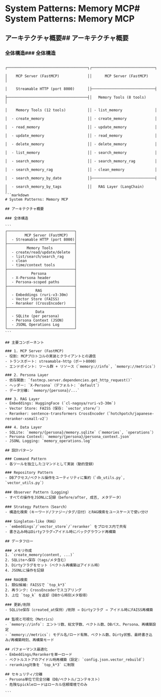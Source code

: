 # System Patterns: Memory MCP# System Patterns: Memory MCP



## アーキテクチャ概要## アーキテクチャ概要



### 全体構造### 全体構造

``````

┌─────────────────────────────────────┐┌─────────────────────────────┐

│    MCP Server (FastMCP)             ││      MCP Server (FastMCP)    │

│    Streamable HTTP (port 8000)      │├─────────────────────────────┤

├─────────────────────────────────────┤│   Memory Tools (8 tools)     │

│    Memory Tools (12 tools)          ││ - list_memory               │

│  - create_memory                    ││ - create_memory             │

│  - read_memory                      ││ - update_memory             │

│  - update_memory                    ││ - read_memory               │

│  - delete_memory                    ││ - delete_memory             │

│  - list_memory                      ││ - search_memory             │

│  - search_memory                    ││ - search_memory_rag         │

│  - search_memory_rag                ││ - clean_memory              │

│  - search_memory_by_date            │├─────────────────────────────┤

│  - search_memory_by_tags            ││   RAG Layer (LangChain)      │
```markdown
# System Patterns: Memory MCP

## アーキテクチャ概要

### 全体構造

```
┌───────────────────────────────┐
│        MCP Server (FastMCP)   │
│  - Streamable HTTP (port 8000)│
├───────────────────────────────┤
│         Memory Tools          │
│  - create/read/update/delete  │
│  - list/search/search_rag     │
│  - clean                      │
│  - time/context tools         │
├───────────────────────────────┤
│           Persona             │
│  - X-Persona header           │
│  - Persona-scoped paths       │
├───────────────────────────────┤
│             RAG               │
│  - Embeddings (ruri-v3-30m)   │
│  - Vector Store (FAISS)       │
│  - Reranker (CrossEncoder)    │
├───────────────────────────────┤
│             Data              │
│  - SQLite (per persona)       │
│  - Persona Context (JSON)     │
│  - JSONL Operations Log       │
└───────────────────────────────┘
```

## 主要コンポーネント

### 1. MCP Server (FastMCP)
- 役割: MCPプロトコルの実装とクライアントとの通信
- トランスポート: streamable-http（ポート8000）
- エンドポイント: ツール群 + リソース（`memory://info`, `memory://metrics`）

### 2. Persona Layer
- 依存関数: `fastmcp.server.dependencies.get_http_request()`
- ヘッダー: `X-Persona`（デフォルト: `default`）
- データ分離: `memory/{persona}/...`

### 3. RAG Layer
- Embeddings: HuggingFace (`cl-nagoya/ruri-v3-30m`)
- Vector Store: FAISS（保存: `vector_store/`）
- Reranker: sentence-transformers CrossEncoder（`hotchpotch/japanese-reranker-xsmall-v2`）

### 4. Data Layer
- SQLite: `memory/{persona}/memory.sqlite`（`memories`, `operations`）
- Persona Context: `memory/{persona}/persona_context.json`
- JSONL Logging: `memory_operations.log`

## 設計パターン

### Command Pattern
- 各ツールを独立したコマンドとして実装（動的登録）

### Repository Pattern
- DBアクセス/ベクトル操作をユーティリティに集約（`db_utils.py`, `vector_utils.py`）

### Observer Pattern（Logging）
- すべての操作をJSONLに記録（before/after, 成否, メタデータ）

### Strategy Pattern（Search）
- 構造化検索（キーワード/ファジー/タグ/日付）とRAG検索をユースケースで使い分け

### Singleton-like（RAG）
- `embeddings`/`vector_store`/`reranker` をプロセス内で共有
- 書き込み時はDirtyフラグ→アイドル時にバックグラウンド再構築

## データフロー

### メモリ作成
1. `create_memory(content, ...)`
2. SQLiteへ保存（tags/メタ含む）
3. Dirtyフラグをセット（ベクトル再構築はアイドル時）
4. JSONLに操作を記録

### RAG検索
1. 類似候補: FAISSで `top_k*3`
2. 再ランク: CrossEncoderでスコアリング
3. 上位 `top_k` を返却（DBから時刻メタ取得）

### 更新/削除
- SQLite保存（created_at保持）/削除 → Dirtyフラグ → アイドル時にFAISS再構築

## 監視と可視化（Metrics）
- `memory://info`: エントリ数、総文字数、ベクトル数、DBパス、Persona、再構築設定
- `memory://metrics`: モデル名/ロード有無、ベクトル数、Dirty状態、最終書き込み/再構築時刻、再構築モード

## パフォーマンス最適化
- Embeddings/Rerankerを単一ロード
- ベクトルストアのアイドル時再構築（設定: `config.json.vector_rebuild`）
- reranking対象を `top_k*3` に制限

## セキュリティ/分離
- Persona単位で完全分離（DB/ベクトル/コンテキスト）
- 危険なpickleロードはローカル信頼環境でのみ

``` 